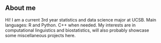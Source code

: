 ## About me

Hi! I am a current 3rd year statistics and data science major at UCSB. Main languages: R and Python. C++ when needed. My interests are in computational linguistics and biostatistics, will also probably showcase some miscellaneous projects here.

